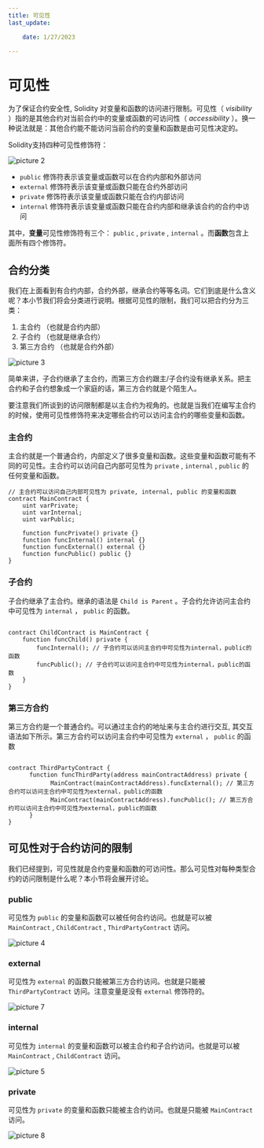 ```yaml
---
title: 可见性
last_update:

    date: 1/27/2023

---
```


# 可见性

为了保证合约安全性, Solidity 对变量和函数的访问进行限制。可见性（ *visibility* ）指的是其他合约对当前合约中的变量或函数的可访问性（ *accessibility* ）。换一种说法就是：其他合约能不能访问当前合约的变量和函数是由可见性决定的。

Solidity支持四种可见性修饰符：

![picture 2](assets/visibility/1674825674344.png)  

* `public` 修饰符表示该变量或函数可以在合约内部和外部访问
* `external` 修饰符表示该变量或函数只能在合约外部访问
* `private` 修饰符表示该变量或函数只能在合约内部访问
* `internal` 修饰符表示该变量或函数只能在合约内部和继承该合约的合约中访问

其中，**变量**可见性修饰符有三个： `public` , `private` , `internal` 。而**函数**包含上面所有四个修饰符。

## 合约分类

我们在上面看到有合约内部，合约外部，继承合约等等名词。它们到底是什么含义呢？本小节我们将会分类进行说明。根据可见性的限制，我们可以把合约分为三类：

1. 主合约 （也就是合约内部）
2. 子合约 （也就是继承合约）
3. 第三方合约 （也就是合约外部）

![picture 3](assets/visibility/1674825791282.png)  


简单来讲，子合约继承了主合约，而第三方合约跟主/子合约没有继承关系。把主合约和子合约想象成一个家庭的话，第三方合约就是个陌生人。

要注意我们所谈到的访问限制都是以主合约为视角的。也就是当我们在编写主合约的时候，使用可见性修饰符来决定哪些合约可以访问主合约的哪些变量和函数。

### 主合约

主合约就是一个普通合约，内部定义了很多变量和函数。这些变量和函数可能有不同的可见性。主合约可以访问自己内部可见性为 `private` , `internal` , `public` 的任何变量和函数。

```solidity
// 主合约可以访问自己内部可见性为 private, internal, public 的变量和函数
contract MainContract {
    uint varPrivate;
    uint varInternal;
    uint varPublic;

    function funcPrivate() private {}
    function funcInternal() internal {}
    function funcExternal() external {}
    function funcPublic() public {}
}

```

### 子合约

子合约继承了主合约。继承的语法是 `Child is Parent` 。子合约允许访问主合约中可见性为 `internal` ， `public` 的函数。

```solidity

contract ChildContract is MainContract {
    function funcChild() private {
        funcInternal(); // 子合约可以访问主合约中可见性为internal，public的函数
        funcPublic(); // 子合约可以访问主合约中可见性为internal，public的函数
    }
}

```

### 第三方合约

第三方合约是一个普通合约。可以通过主合约的地址来与主合约进行交互, 其交互语法如下所示。第三方合约可以访问主合约中可见性为 `external` ， `public` 的函数

```solidity

contract ThirdPartyContract {
      function funcThirdParty(address mainContractAddress) private {
            MainContract(mainContractAddress).funcExternal(); // 第三方合约可以访问主合约中可见性为external，public的函数
            MainContract(mainContractAddress).funcPublic(); // 第三方合约可以访问主合约中可见性为external，public的函数
      }
}

```

## 可见性对于合约访问的限制

我们已经提到，可见性就是合约变量和函数的可访问性。那么可见性对每种类型合约的访问限制是什么呢？本小节将会展开讨论。

### public

可见性为 `public` 的变量和函数可以被任何合约访问。也就是可以被 `MainContract` , `ChildContract` , `ThirdPartyContract` 访问。

![picture 4](assets/visibility/1674825830199.png)  

### external

可见性为 `external` 的函数只能被第三方合约访问。也就是只能被 `ThirdPartyContract` 访问。注意变量是没有 `external` 修饰符的。

![picture 7](assets/visibility/1674825905583.png)  

### internal

可见性为 `internal` 的变量和函数可以被主合约和子合约访问。也就是可以被 `MainContract` , `ChildContract` 访问。

![picture 5](assets/visibility/1674825863125.png)  

### private

可见性为 `private` 的变量和函数只能被主合约访问。也就是只能被 `MainContract` 访问。

![picture 8](assets/visibility/1674825933657.png)  

